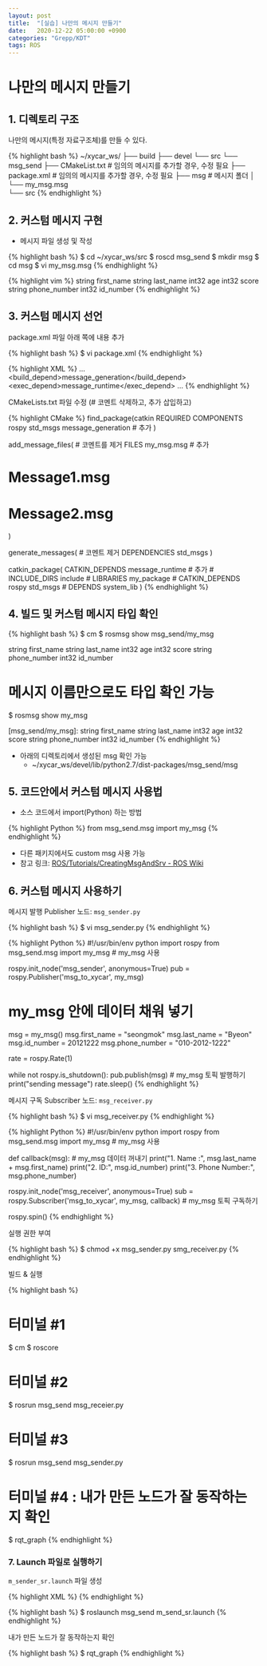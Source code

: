 ```yaml
---
layout: post
title:  "[실습] 나만의 메시지 만들기"
date:   2020-12-22 05:00:00 +0900
categories: "Grepp/KDT"
tags: ROS
---
```


# 나만의 메시지 만들기



## 1. 디렉토리 구조

나만의 메시지(특정 자료구조체)를 만들 수 있다.

{% highlight bash %}
~/xycar_ws/
├── build
├── devel
└── src
    └── msg_send
        ├── CMakeList.txt   # 임의의 메시지를 추가할 경우, 수정 필요
        ├── package.xml     # 임의의 메시지를 추가할 경우, 수정 필요
        ├── msg             # 메시지 폴더
        │   └── my_msg.msg  
        └── src
{% endhighlight %}



## 2. 커스텀 메시지 구현

- 메시지 파일 생성 및 작성

{% highlight bash %}
$ cd ~/xycar_ws/src
$ roscd msg_send
$ mkdir msg
$ cd msg
$ vi my_msg.msg
{% endhighlight %}

{% highlight vim %}
string first_name
string last_name
int32 age
int32 score
string phone_number
int32 id_number
{% endhighlight %}



## 3. 커스텀 메시지 선언

package.xml 파일 아래 쪽에 내용 추가

{% highlight bash %}
$ vi package.xml
{% endhighlight %}

{% highlight XML %}
...
<build_depend>message_generation</build_depend>
<exec_depend>message_runtime</exec_depend>
...
{% endhighlight %}

CMakeLists.txt 파일 수정 (# 코멘트 삭제하고, 추가 삽입하고)

{% highlight CMake %}
find_package(catkin REQUIRED COMPONENTS
    rospy
    std_msgs
    message_generation      # 추가
)

add_message_files(      # 코멘트를 제거
    FILES
    my_msg.msg              # 추가
#   Message1.msg
#   Message2.msg
)

generate_messages(      # 코멘트 제거
    DEPENDENCIES
    std_msgs
)

catkin_package(
    CATKIN_DEPENDS message_runtime      # 추가
    # INCLUDE_DIRS include
    # LIBRARIES my_package
    # CATKIN_DEPENDS rospy std_msgs
    # DEPENDS system_lib
)
{% endhighlight %}



## 4. 빌드 및 커스텀 메시지 타입 확인

{% highlight bash %}
$ cm
$ rosmsg show msg_send/my_msg

string first_name
string last_name
int32 age
int32 score
string phone_number
int32 id_number

# 메시지 이름만으로도 타입 확인 가능
$ rosmsg show my_msg

[msg_send/my_msg]:
string first_name
string last_name
int32 age
int32 score
string phone_number
int32 id_number
{% endhighlight %}

- 아래의 디렉토리에서 생성된 msg 확인 가능
    - ~/xycar_ws/devel/lib/python2.7/dist-packages/msg_send/msg



## 5. 코드안에서 커스텀 메시지 사용법

- 소스 코드에서 import(Python) 하는 방법

{% highlight Python %}
from msg_send.msg import my_msg
{% endhighlight %}

- 다른 패키지에서도 custom msg 사용 가능
- 참고 링크: [ROS/Tutorials/CreatingMsgAndSrv - ROS Wiki](http://wiki.ros.org/ROS/Tutorials/CreatingMsgAndSrv)



## 6. 커스텀 메시지 사용하기

메시지 발행 Publisher 노드: `msg_sender.py`

{% highlight bash %}
$ vi msg_sender.py
{% endhighlight %}

{% highlight Python %}
#!/usr/bin/env python
import rospy
from msg_send.msg import my_msg     # my_msg 사용

rospy.init_node('msg_sender', anonymous=True)
pub = rospy.Publisher('msg_to_xycar', my_msg)

# my_msg 안에 데이터 채워 넣기
msg = my_msg()
msg.first_name = "seongmok"
msg.last_name = "Byeon"
msg.id_number = 20121222
msg.phone_number = "010-2012-1222"

rate = rospy.Rate(1)

while not rospy.is_shutdown():
    pub.publish(msg)            # my_msg 토픽 발행하기
    print("sending message")
    rate.sleep()
{% endhighlight %}

메시지 구독 Subscriber 노드: `msg_receiver.py`

{% highlight bash %}
$ vi msg_receiver.py
{% endhighlight %}

{% highlight Python %}
#!/usr/bin/env python
import rospy
from msg_send.msg import my_msg     # my_msg 사용

def callback(msg):  # my_msg 데이터 꺼내기
    print("1. Name :", msg.last_name + msg.first_name)
    print("2. ID:", msg.id_number)
    print("3. Phone Number:", msg.phone_number)

rospy.init_node('msg_receiver', anonymous=True)
sub = rospy.Subscriber('msg_to_xycar', my_msg, callback)    # my_msg 토픽 구독하기

rospy.spin()
{% endhighlight %}

실행 권한 부여

{% highlight bash %}
$ chmod +x msg_sender.py smg_receiver.py
{% endhighlight %}

빌드 & 실행

{% highlight bash %}
# 터미널 #1
$ cm
$ roscore

# 터미널 #2
$ rosrun msg_send msg_receier.py

# 터미널 #3
$ rosrun msg_send msg_sender.py

# 터미널 #4 : 내가 만든 노드가 잘 동작하는지 확인
$ rqt_graph
{% endhighlight %}



### 7. Launch 파일로 실행하기

`m_sender_sr.launch` 파일 생성

{% highlight XML %}
<launch>
    <node pkg="msg_send" type="msg_sender.py" name="sender1"/>
    <node pkg="msg_send" type="msg_sender.py" name="sender2"/>
    <node pkg="msg_send" type="msg_receiver.py" name="receiver" output="screen"/>
</launch>
{% endhighlight %}

{% highlight bash %}
$ roslaunch msg_send m_send_sr.launch
{% endhighlight %}

내가 만든 노드가 잘 동작하는지 확인

{% highlight bash %}
$ rqt_graph
{% endhighlight %}

